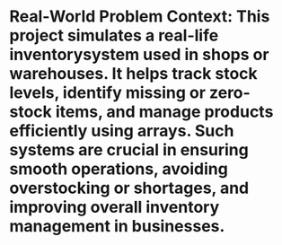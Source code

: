 # Real-World Problem Context: This project simulates a real-life inventorysystem used in shops or warehouses. It helps track stock levels, identify missing or zero-stock items, and manage products efficiently using arrays. Such systems are crucial in ensuring smooth operations, avoiding overstocking or shortages, and improving overall inventory management in businesses.
